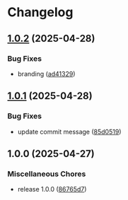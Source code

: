 # Changelog

## [1.0.2](https://github.com/rust-mcp-stack/mcp-discovery-action/compare/v1.0.1...v1.0.2) (2025-04-28)


### Bug Fixes

* branding ([ad41329](https://github.com/rust-mcp-stack/mcp-discovery-action/commit/ad41329c38b1db9963630089b1d97b12750b21e5))

## [1.0.1](https://github.com/rust-mcp-stack/mcp-discovery-action/compare/v1.0.0...v1.0.1) (2025-04-28)


### Bug Fixes

* update commit message ([85d0519](https://github.com/rust-mcp-stack/mcp-discovery-action/commit/85d051977c41dcd86040eafe6bfe6c3ea0c1d6e9))

## 1.0.0 (2025-04-27)


### Miscellaneous Chores

* release 1.0.0 ([86765d7](https://github.com/rust-mcp-stack/mcp-discovery-action/commit/86765d73df446bad6ca427fd010ea78e42a87e83))
